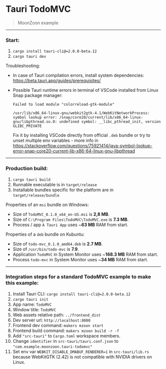 # Tauri TodoMVC
> MoonZoon example

---

### Start:

1. `cargo install tauri-cli@=2.0.0-beta.12`
2. `cargo tauri dev`

Troubleshooting:
- In case of Tauri compilation errors, install system dependencies: https://beta.tauri.app/guides/prerequisites/

- Possible Tauri runtime errors in terminal of VSCode installed from Linux Snap package manager:
    ```
    Failed to load module "colorreload-gtk-module"

    /usr/lib/x86_64-linux-gnu/webkit2gtk-4.1/WebKitNetworkProcess: symbol lookup error: /snap/core20/current/lib/x86_64-linux-gnu/libpthread.so.0: undefined symbol: __libc_pthread_init, version GLIBC_PRIVATE
    ```
    Fix it by installing VSCode directly from official `.deb` bundle or try to unset multiple env variables - more info in https://stackoverflow.com/questions/75921414/java-symbol-lookup-error-snap-core20-current-lib-x86-64-linux-gnu-libpthread

---

### Production build:

1. `cargo tauri build`
2. Runnable executable is in `target/release`
3. Installable bundles specific for the platform are in `target/release/bundle`

Properties of an `msi` bundle on Windows:
- Size of `TodoMVC_0.1.0_x64_en-US.msi` is **2,8 MB**.
- Size of `C:\Program Files\TodoMVC\TodoMVC.exe` is **7.3 MB**.
- Process / app `A Tauri App` uses ~**63 MB** RAM from start.

Properties of a `deb` bundle on Kubuntu:
- Size of `todo-mvc_0.1.0_amd64.deb` is **2.7 MB**.
- Size of `/usr/bin/todo-mvc` is **7.9**.
- Application `TodoMVC` in System Monitor uses ~**168.3 MB** RAM from start.
- Process `todo-mvc` in System Monitor uses ~**34 MB** RAM from start.

---

### Integration steps for a standard TodoMVC example to make this example:

1. Install Tauri CLI: `cargo install tauri-cli@=2.0.0-beta.12`
2. `cargo tauri init`
3. App name: `TodoMVC`
4. Window title: `TodoMVC`
5. Web assets relative path: `../frontend_dist`
6. Dev server url: `http://localhost:8080`
7. Frontend dev command: `makers mzoon start`
8. Frontend build command: `makers mzoon build -r -f`
9. Add `"src-tauri"` to `Cargo.toml` workspace members.
10. Change `identifier` in `src-tauri/tauri.conf.json` to `"com.example.moonzoon.tauri-todomvc"`
11. Set env var `WEBKIT_DISABLE_DMABUF_RENDERER=1` in `src-tauri/lib.rs` because WebKitGTK (2.42) is not compatible with NVIDIA drivers on Linux.
